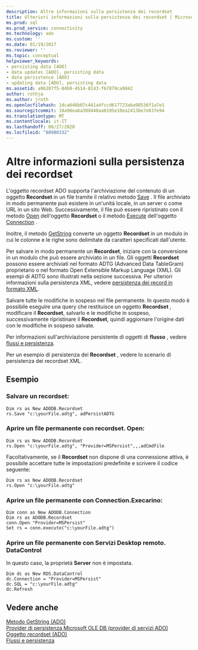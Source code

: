 ```yaml
---
description: Altre informazioni sulla persistenza dei recordset
title: Ulteriori informazioni sulla persistenza dei recordset | Microsoft Docs
ms.prod: sql
ms.prod_service: connectivity
ms.technology: ado
ms.custom: ''
ms.date: 01/19/2017
ms.reviewer: ''
ms.topic: conceptual
helpviewer_keywords:
- persisting data [ADO]
- data updates [ADO], persisting data
- data persistence [ADO]
- updating data [ADO], persisting data
ms.assetid: a9b287f5-04b0-4514-8143-f67879ca9842
author: rothja
ms.author: jroth
ms.openlocfilehash: 1dca646b07c441a4fccd617723aba98536f1a7e1
ms.sourcegitcommit: 18a98ea6a30d448aa6195e10ea2413be7e837e94
ms.translationtype: MT
ms.contentlocale: it-IT
ms.lasthandoff: 08/27/2020
ms.locfileid: "88980332"
---
```

# <a name="more-about-recordset-persistence"></a>Altre informazioni sulla persistenza dei recordset
L'oggetto recordset ADO supporta l'archiviazione del contenuto di un oggetto **Recordset** in un file tramite il relativo metodo [Save](../../reference/ado-api/save-method.md) . Il file archiviato in modo permanente può esistere in un'unità locale, in un server o come URL in un sito Web. Successivamente, il file può essere ripristinato con il metodo [Open](../../reference/ado-api/open-method-ado-recordset.md) dell'oggetto **Recordset** o il metodo [Execute](../../reference/ado-api/execute-method-ado-connection.md) dell'oggetto [Connection](../../reference/ado-api/connection-object-ado.md) .  
  
 Inoltre, il metodo [GetString](../../reference/ado-api/getstring-method-ado.md) converte un oggetto **Recordset** in un modulo in cui le colonne e le righe sono delimitate da caratteri specificati dall'utente.  
  
 Per salvare in modo permanente un **Recordset**, iniziare con la conversione in un modulo che può essere archiviato in un file. Gli oggetti **Recordset** possono essere archiviati nel formato ADTG (Advanced Data TableGram) proprietario o nel formato Open Extensible Markup Language (XML). Gli esempi di ADTG sono illustrati nella sezione successiva. Per ulteriori informazioni sulla persistenza XML, vedere [persistenza dei record in formato XML](./persisting-records-in-xml-format.md).  
  
 Salvare tutte le modifiche in sospeso nel file permanente. In questo modo è possibile eseguire una query che restituisce un oggetto **Recordset** , modificare il **Recordset**, salvarlo e le modifiche in sospeso, successivamente ripristinare il **Recordset**, quindi aggiornare l'origine dati con le modifiche in sospeso salvate.  
  
 Per informazioni sull'archiviazione persistente di oggetti di **flusso** , vedere [flussi e persistenza](./streams-and-persistence.md).  
  
 Per un esempio di persistenza dei **Recordset** , vedere lo scenario di persistenza dei recordset XML.  
  
## <a name="example"></a>Esempio  
  
### <a name="save-a-recordset"></a>Salvare un recordset:  
  
```  
Dim rs as New ADODB.Recordset  
rs.Save "c:\yourFile.adtg", adPersistADTG  
```  
  
### <a name="open-a-persisted-file-with-recordsetopen"></a>Aprire un file permanente con recordset. Open:  
  
```  
Dim rs as New ADODB.Recordset  
rs.Open "c:\yourFile.adtg", "Provider=MSPersist",,,adCmdFile  
```  
  
 Facoltativamente, se il **Recordset** non dispone di una connessione attiva, è possibile accettare tutte le impostazioni predefinite e scrivere il codice seguente:  
  
```  
Dim rs as New ADODB.Recordset  
rs.Open "c:\yourFile.adtg"  
```  
  
### <a name="open-a-persisted-file-with-connectionexecute"></a>Aprire un file permanente con Connection.Execarino:  
  
```  
Dim conn as New ADODB.Connection  
Dim rs as ADODB.Recordset  
conn.Open "Provider=MSPersist"  
Set rs = conn.execute("c:\yourFile.adtg")  
```  
  
### <a name="open-a-persisted-file-with-rdsdatacontrol"></a>Aprire un file permanente con Servizi Desktop remoto. DataControl  
 In questo caso, la proprietà **Server** non è impostata.  
  
```  
Dim dc as New RDS.DataControl  
dc.Connection = "Provider=MSPersist"  
dc.SQL = "c:\yourFile.adtg"  
dc.Refresh  
```  
  
## <a name="see-also"></a>Vedere anche  
 [Metodo GetString (ADO)](../../reference/ado-api/getstring-method-ado.md)   
 [Provider di persistenza Microsoft OLE DB (provider di servizi ADO)](../appendixes/microsoft-ole-db-persistence-provider-ado-service-provider.md)   
 [Oggetto recordset (ADO)](../../reference/ado-api/recordset-object-ado.md)   
 [Flussi e persistenza](./streams-and-persistence.md)